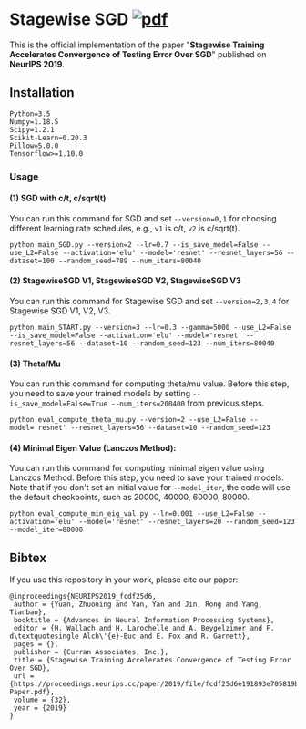 # Stagewise SGD  [![pdf](https://img.shields.io/badge/Arxiv-pdf-orange.svg?style=flat)](https://proceedings.neurips.cc/paper/2019/file/fcdf25d6e191893e705819b177cddea0-Paper.pdf)

This is the official implementation of the paper "**Stagewise Training Accelerates Convergence of Testing Error Over SGD**" published on **NeurIPS 2019**. 

## Installation
```
Python=3.5
Numpy=1.18.5 
Scipy=1.2.1
Scikit-Learn=0.20.3
Pillow=5.0.0
Tensorflow>=1.10.0
```

### Usage

#### (1) SGD with c/t, c/sqrt(t)
You can run this command for SGD and set `--version=0,1` for choosing different learning rate schedules, e.g., `v1` is c/t, `v2` is c/sqrt(t).
```
python main_SGD.py --version=2 --lr=0.7 --is_save_model=False --use_L2=False --activation='elu' --model='resnet' --resnet_layers=56 --dataset=100 --random_seed=789 --num_iters=80040
```
#### (2) StagewiseSGD V1, StagewiseSGD V2, StagewiseSGD V3
You can run this command for Stagewise SGD and set `--version=2,3,4` for Stagewise SGD V1, V2, V3.
```
python main_START.py --version=3 --lr=0.3 --gamma=5000 --use_L2=False --is_save_model=False --activation='elu' --model='resnet' --resnet_layers=56 --dataset=10 --random_seed=123 --num_iters=80040
```
#### (3) Theta/Mu
You can run this command for computing theta/mu value. Before this step, you need to save your trained models by setting `--is_save_model=False=True --num_iters=200400` from previous steps. 
```
python eval_compute_theta_mu.py --version=2 --use_L2=False --model='resnet' --resnet_layers=56 --dataset=10 --random_seed=123
```

#### (4) Minimal Eigen Value (Lanczos Method): 
You can run this command for computing minimal eigen value using Lanczos Method. Before this step, you need to save your trained models. Note that if you don't set an initial value for `--model_iter`, the code will use the default checkpoints, such as 20000, 40000, 60000, 80000.
```
python eval_compute_min_eig_val.py --lr=0.001 --use_L2=False --activation='elu' --model='resnet' --resnet_layers=20 --random_seed=123 --model_iter=80000
```

## Bibtex 
If you use this repository in your work, please cite our paper:

```
@inproceedings{NEURIPS2019_fcdf25d6,
 author = {Yuan, Zhuoning and Yan, Yan and Jin, Rong and Yang, Tianbao},
 booktitle = {Advances in Neural Information Processing Systems},
 editor = {H. Wallach and H. Larochelle and A. Beygelzimer and F. d\textquotesingle Alch\'{e}-Buc and E. Fox and R. Garnett},
 pages = {},
 publisher = {Curran Associates, Inc.},
 title = {Stagewise Training Accelerates Convergence of Testing Error Over SGD},
 url = {https://proceedings.neurips.cc/paper/2019/file/fcdf25d6e191893e705819b177cddea0-Paper.pdf},
 volume = {32},
 year = {2019}
}
```
